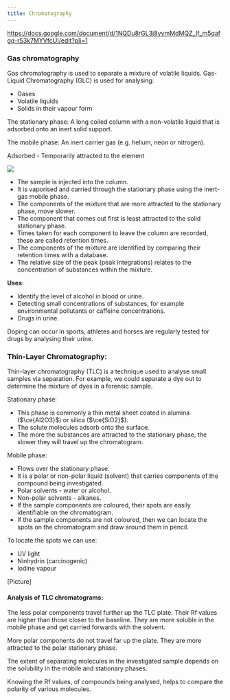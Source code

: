```yaml
---
title: Chromatography
---
```

https://docs.google.com/document/d/1NQDu8rGL3j8yymMdMQZ_If_m5qafgq-r53k7MYVfcUI/edit?pli=1

### Gas chromatography
Gas chromatography is used to separate a mixture of volatile liquids. Gas-Liquid Chromatography (GLC) is used for analysing:
- Gases
- Volatile liquids
- Solids in their vapour form

The stationary phase: A long coiled column with a non-volatile liquid that is adsorbed onto an inert solid support.


The mobile phase: An inert carrier gas (e.g. helium, neon or nitrogen).

Adsorbed - Temporarily attracted to the element

![](/img/Pasted%20image%2020240424142854.png)

- The sample is injected into the column.
- It is vaporised and carried through the stationary phase using the inert-gas mobile phase.
-  The components of the mixture that are more attracted to the stationary phase, move slower.
- The component that comes out first is least attracted to the solid stationary phase.
- Times taken for each component to leave the column are recorded, these are called retention times.
- The components of the mixture are identified by comparing their retention times with a database.
- The relative size of the peak (peak integrations) relates to the concentration of substances within the mixture.

**Uses**:
- Identify the level of alcohol in blood or urine.
- Detecting small concentrations of substances, for example environmental pollutants or caffeine concentrations. 
- Drugs in urine.

Doping can occur in sports, athletes and horses are regularly tested for drugs by analysing their urine.

### Thin-Layer Chromatography: 
Thin-layer chromatography (TLC) is a technique used to analyse small samples via separation. For example, we could separate a dye out to determine the mixture of dyes in a forensic sample.

Stationary phase:
- This phase is commonly a thin metal sheet coated in alumina ($\ce{Al2O3}$) or silica ($\ce{SiO2}$). 
- The solute molecules adsorb onto the surface.
- The more the substances are attracted to the stationary phase, the slower they will travel up the chromatogram.

Mobile phase:
- Flows over the stationary phase.
- It is a polar or non-polar liquid (solvent) that carries components of the compound being investigated.
- Polar solvents - water or alcohol.
- Non-polar solvents - alkanes.
- If the sample components are coloured, their spots are easily identifiable on the chromatogram.
- If the sample components are not coloured, then we can locate the spots on the chromatogram and draw around them in pencil.

To locate the spots we can use:
- UV light
- Ninhydrin (carcinogenic)
- Iodine vapour

[Picture]

#### Analysis of TLC chromatograms:

The less polar components travel further up the TLC plate.
Their Rf values are higher than those closer to the baseline.
They are more soluble in the mobile phase and get carried forwards with the solvent.

More polar components do not travel far up the plate.
They are more attracted to the polar stationary phase.

The extent of separating molecules in the investigated sample depends on the solubility in the mobile and stationary phases.

Knowing the Rf values, of compounds being analysed, helps to compare the polarity of various molecules.

